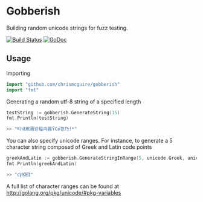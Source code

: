 Gobberish
=========
Building random unicode strings for fuzz testing.

[![Build Status](https://travis-ci.org/chrismcguire/gobberish.svg?branch=master)](https://travis-ci.org/chrismcguire/gobberish)
[![GoDoc](https://godoc.org/github.com/chrismcguire/gobberish?status.svg)](https://godoc.org/github.com/chrismcguire/gobberish)

Usage
-----
Importing
```Go
import "github.com/chrismcguire/gobberish"
import "fmt"
```

Generating a random utf-8 string of a specified length
```Go
testString := gobberish.GenerateString(15)
fmt.Println(testString)

>> "티냮絥䯩얻橸禸䨃ȲСᣫ흳乃!*"
```

You can also specify unicode ranges. For instance, to generate a 5 character string composed of Greek and Latin code points
```Go
greekAndLatin := gobberish.GenerateStringInRange(5, unicode.Greek, unicode.Latin)
fmt.Println(greekAndLatin)

>> "ƈꝨĶῈΊ"
```
A full list of character ranges can be found at http://golang.org/pkg/unicode/#pkg-variables
